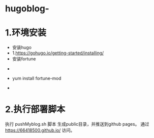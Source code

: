 # hugoblog-
# 1.环境安装
* 安装hugo
* 1.https://gohugo.io/getting-started/installing/
* 安装fortune
* ```
* yum install fortune-mod
* ```

# 2.执行部署脚本
执行 pushMyblog.sh 脚本 生成public目录，并推送到github pages。
通过 https://66418500.github.io/ 访问。


